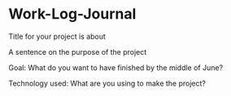 # Work-Log-Journal
Title for your project is about

A sentence on the purpose of the project

Goal: What do you want to have finished by the middle of June?

Technology used: What are you using to make the project?
